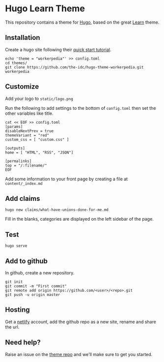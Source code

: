 # Hugo Learn Theme

This repository contains a theme for [Hugo](https://gohugo.io/), based on the great [Learn](https://github.com/matcornic/hugo-theme-learn/) theme.

## Installation

Create a hugo site following their [quick start tutorial](https://gohugo.io/getting-started/quick-start/).

```shell
echo 'theme = "workerpedia"' >> config.toml
cd themes/
git clone https://github.com/the-idc/hugo-theme-workerpedia.git workerpedia
```

## Customize

Add your logo to `static/logo.png`

Run the following to add settings to the bottom of `config.toml` then set the other variables like title.

```
cat << EOF >> config.toml
[params]
disableNextPrev = true
themeVariant = "red"
custom_css = [ "custom.css" ]

[outputs]
home = [ "HTML", "RSS", "JSON"]

[permalinks]
top = "/:filename/"
EOF
```

Add some information to your front page by creating a file at `content/_index.md`

## Add claims

`hugo new claims/what-have-unions-done-for-me.md`

Fill in the blanks, categories are displayed on the left sidebar of the page.

## Test

```
hugo serve
```

## Add to github
In github, create a new repository.

```
git init
git commit -m "First commit"
git remote add origin https://github.com/<user>/<repo>.git
git push -u origin master
```

## Hosting

Get a [netlify](https://netlify.com) account, add the github repo as a new site, rename and share the url.

## Need help?

Raise an issue on the [theme repo](https://github.com/the-idc/hugo-theme-workerpedia/issues) and we'll make sure to get you started.

